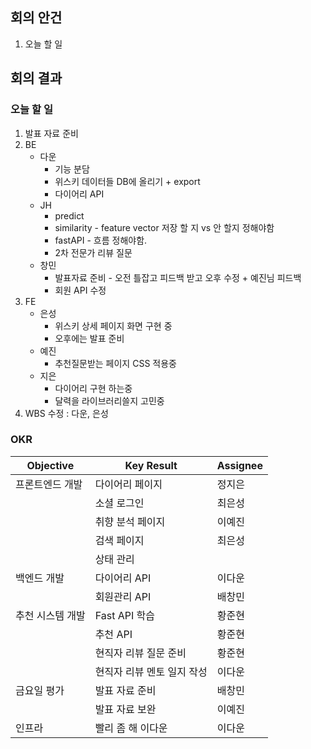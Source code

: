 ## 회의 안건

1. 오늘 할 일

## 회의 결과

### 오늘 할 일

1. 발표 자료 준비
2. BE
    - 다운
        - 기능 분담
        - 위스키 데이터들 DB에 올리기 + export
        - 다이어리 API
    - JH
        - predict
        - similarity - feature vector 저장 할 지 vs 안 할지 정해야함
        - fastAPI - 흐름 정해야함.
        - 2차 전문가 리뷰 질문
    - 창민
        - 발표자료 준비 - 오전 틀잡고 피드백 받고 오후 수정 + 예진님 피드백
        - 회원 API 수정
3. FE
    - 은성
        - 위스키 상세 페이지 화면 구현 중
        - 오후에는 발표 준비
    - 예진
        - 추천질문받는 페이지 CSS  적용중
    - 지은
        - 다이어리 구현 하는중
        - 달력을 라이브러리쓸지 고민중
4. WBS 수정 : 다운, 은성

### OKR

| Objective | Key Result | Assignee |
| --- | --- | --- |
| 프론트엔드 개발 | 다이어리 페이지 | 정지은 |
|  | 소셜 로그인 | 최은성 |
|  | 취향 분석 페이지 | 이예진 |
|  | 검색 페이지 | 최은성 |
|  | 상태 관리 |  |
| 백엔드 개발 | 다이어리 API | 이다운 |
|  | 회원관리 API | 배창민 |
| 추천 시스템 개발 | Fast API 학습 | 황준현 |
|  | 추천 API  | 황준현 |
|  | 현직자 리뷰 질문 준비 | 황준현 |
|  | 현직자 리뷰 멘토 일지 작성 | 이다운 |
| 금요일 평가 | 발표 자료 준비 | 배창민 |
|  | 발표 자료 보완 | 이예진 |
| 인프라 | 빨리 좀 해 이다운 | 이다운 |